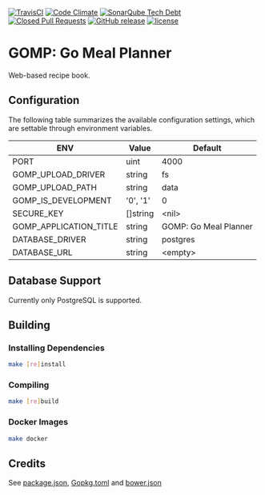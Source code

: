 [![TravisCI](https://img.shields.io/travis/chadweimer/gomp.svg?style=for-the-badge&label=travisci)](https://travis-ci.org/chadweimer/gomp)
[![Code Climate](https://img.shields.io/codeclimate/maintainability/chadweimer/gomp.svg?style=for-the-badge)](https://codeclimate.com/github/chadweimer/gomp)
[![SonarQube Tech Debt](https://img.shields.io/sonar/https/sonarcloud.io/chadweimer%3Agomp/tech_debt.svg?style=for-the-badge)](https://sonarcloud.io/dashboard?id=chadweimer%3Agomp)
[![Closed Pull Requests](https://img.shields.io/github/issues-pr-closed-raw/chadweimer/gomp.svg?style=for-the-badge)](https://github.com/chadweimer/gomp/pulls)
[![GitHub release](https://img.shields.io/github/release/chadweimer/gomp.svg?style=for-the-badge)](https://github.com/chadweimer/gomp/releases)
[![license](https://img.shields.io/github/license/chadweimer/gomp.svg?style=for-the-badge)](LICENSE)

# GOMP: Go Meal Planner

Web-based recipe book.

## Configuration

The following table summarizes the available configuration settings, which are settable through environment variables.

| ENV                      | Value    | Default               |
|--------------------------|----------|-----------------------|
| PORT                     | uint     | 4000                  |
| GOMP\_UPLOAD\_DRIVER     | string   | fs                    |
| GOMP\_UPLOAD\_PATH       | string   | data                  |
| GOMP\_IS_DEVELOPMENT     | '0', '1' | 0                     |
| SECURE\_KEY              | []string | &lt;nil&gt;           |
| GOMP\_APPLICATION\_TITLE | string   | GOMP: Go Meal Planner |
| DATABASE_DRIVER          | string   | postgres              |
| DATABASE\_URL            | string   | &lt;empty&gt;         |

## Database Support

Currently only PostgreSQL is supported.

## Building

### Installing Dependencies

```bash
make [re]install
```

### Compiling

```bash
make [re]build
```

### Docker Images

```bash
make docker
```

## Credits

See [package.json](package.json), [Gopkg.toml](Gopkg.toml) and [bower.json](static/bower.json)
